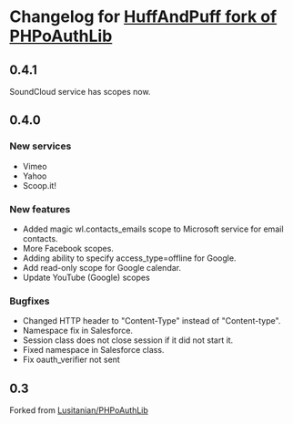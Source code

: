 # Changelog for [HuffAndPuff fork of PHPoAuthLib](https://github.com/HuffAndPuff/PHPoAuthLib)

## 0.4.1

SoundCloud service has scopes now.

## 0.4.0

### New services

* Vimeo
* Yahoo
* Scoop.it!

### New features

* Added magic wl.contacts_emails scope to Microsoft service for email contacts.
* More Facebook scopes.
* Adding ability to specify access_type=offline for Google.
* Add read-only scope for Google calendar.
* Update YouTube (Google) scopes

### Bugfixes

* Changed HTTP header to "Content-Type" instead of "Content-type".
* Namespace fix in Salesforce.
* Session class does not close session if it did not start it.
* Fixed namespace in Salesforce class.
* Fix oauth_verifier not sent

## 0.3
Forked from [Lusitanian/PHPoAuthLib](https://github.com/Lusitanian/PHPoAuthLib)

